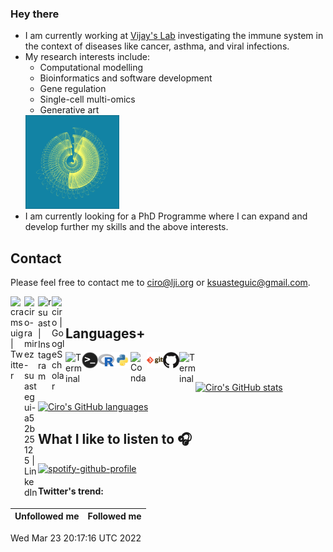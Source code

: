 ### Hey there

- I am currently working at [Vijay's Lab](https://github.com/vijaybioinfo) investigating the immune system in the context of diseases like cancer, asthma, and viral infections.
- My research interests include:
  + Computational modelling
  + Bioinformatics and software development
  + Gene regulation
  + Single-cell multi-omics
  + Generative art
  <img src="img/2020-12-29-23-14_seed_1767.png" width="150" height="150">
- I am currently looking for a PhD Programme where I can expand and develop further my skills and the above interests.

## Contact

Please feel free to contact me to ciro@lji.org or ksuasteguic@gmail.com.

[<img align="left" alt="cramsuig | Twitter" width="22px" src="https://cdn.jsdelivr.net/npm/simple-icons@v3/icons/twitter.svg" />](https://twitter.com/cramsuig)
[<img align="left" alt="ciro-ramirez-suastegui-a52b25125 | LinkedIn" width="22px" src="https://cdn.jsdelivr.net/npm/simple-icons@v3/icons/linkedin.svg" />](https://www.linkedin.com/in/ciro-ramirez-suastegui-a52b25125)
[<img align="left" alt="rsuast | Instagram" width="22px" src="https://cdn.jsdelivr.net/npm/simple-icons@v3/icons/instagram.svg" />](https://www.instagram.com/rsuast)
[<img align="left" alt="ciro | GoogleScholar" width="22px" src="https://cdn.jsdelivr.net/npm/simple-icons@v3/icons/googlescholar.svg" />](https://scholar.google.com/citations?user=MnHV_-QAAAAJ&hl=en)
<br>

## Languages+

<img align="left" alt="Terminal" width="26px" src="https://avatars.githubusercontent.com/u/1089146?s=200&v=4" />
<img align="left" alt="Terminal" width="26px" src="https://raw.githubusercontent.com/github/explore/78df643247d429f6cc873026c0622819ad797942/topics/terminal/terminal.png" />
<img align="left" alt="R" width="26px" src="https://raw.githubusercontent.com/github/explore/80688e429a7d4ef2fca1e82350fe8e3517d3494d/topics/r/r.png" />
<img align="left" alt="Python" width="26px" src="https://raw.githubusercontent.com/github/explore/80688e429a7d4ef2fca1e82350fe8e3517d3494d/topics/python/python.png" />
<img align="left" alt="Conda" width="26px" src="https://avatars2.githubusercontent.com/u/6392739?s=200&v=4" />
<img align="left" alt="Git" width="26px" src="https://raw.githubusercontent.com/github/explore/80688e429a7d4ef2fca1e82350fe8e3517d3494d/topics/git/git.png" />
<img align="left" alt="Github" width="26px" src="https://raw.githubusercontent.com/github/explore/78df643247d429f6cc873026c0622819ad797942/topics/github/github.png" />
<img align="left" alt="Terminal" width="26px" src="https://avatars.githubusercontent.com/u/1120885?s=200&v=4" />
<br><br>

[![Ciro's GitHub stats](https://github-readme-stats.vercel.app/api?username=cramirezs&show_icons=true&theme=gruvbox)](https://github.com/anuraghazra/github-readme-stats)

[![Ciro's GitHub languages](https://github-readme-stats.vercel.app/api/top-langs?username=cramirezs&layout=compact&theme=dark)](https://github.com/anuraghazra/github-readme-stats)

## What I like to listen to 🎧

[![spotify-github-profile](https://spotify-github-profile.vercel.app/api/view?uid=cirost&cover_image=false&theme=default)](https://open.spotify.com/user/cirost)

#### Twitter's trend:

| Unfollowed me |  Followed me |
| --- | --- |
Wed Mar 23 20:17:16 UTC 2022
